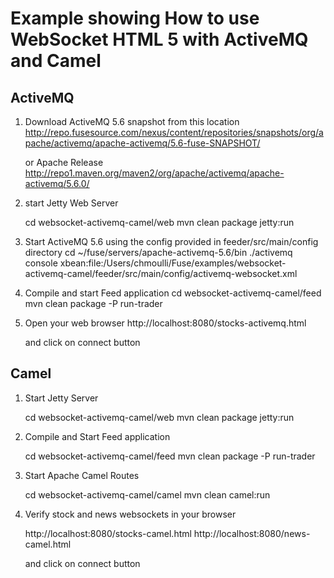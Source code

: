 # Example showing How to use WebSocket HTML 5 with ActiveMQ and Camel

## ActiveMQ

1) Download ActiveMQ 5.6 snapshot from this location
    http://repo.fusesource.com/nexus/content/repositories/snapshots/org/apache/activemq/apache-activemq/5.6-fuse-SNAPSHOT/

    or Apache Release
    http://repo1.maven.org/maven2/org/apache/activemq/apache-activemq/5.6.0/

2) start Jetty Web Server

    cd websocket-activemq-camel/web
    mvn clean package jetty:run

3)  Start ActiveMQ 5.6 using the config provided in feeder/src/main/config directory
    cd ~/fuse/servers/apache-activemq-5.6/bin
    ./activemq console xbean:file:/Users/chmoulli/Fuse/examples/websocket-activemq-camel/feeder/src/main/config/activemq-websocket.xml

4)  Compile and start Feed application
    cd websocket-activemq-camel/feed
    mvn clean package -P run-trader

5) Open your web browser
    http://localhost:8080/stocks-activemq.html

    and click on connect button

## Camel

1) Start Jetty Server

    cd websocket-activemq-camel/web
    mvn clean package jetty:run

2) Compile and Start Feed application

    cd websocket-activemq-camel/feed
    mvn clean package -P run-trader

3) Start Apache Camel Routes

    cd websocket-activemq-camel/camel
    mvn clean camel:run

4) Verify stock and news websockets in your browser

    http://localhost:8080/stocks-camel.html
    http://localhost:8080/news-camel.html

    and click on connect button




